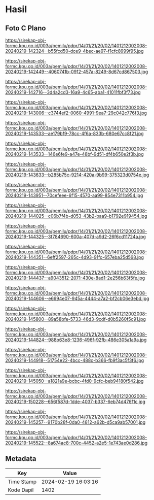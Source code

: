 # Hasil

## Foto C Plano

https://sirekap-obj-formc.kpu.go.id/003a/pemilu/pdpr/14/01/21/20/02/1401212002008-20240219-142324--b55fcd50-dce9-4bec-ae97-f1cfc8999f95.jpg

https://sirekap-obj-formc.kpu.go.id/003a/pemilu/pdpr/14/01/21/20/02/1401212002008-20240219-142449--4060741b-0912-457a-8249-8d67cd867503.jpg

https://sirekap-obj-formc.kpu.go.id/003a/pemilu/pdpr/14/01/21/20/02/1401212002008-20240219-142716--3d4a2cd3-16a9-4c65-aba1-41011fbf3f73.jpg

https://sirekap-obj-formc.kpu.go.id/003a/pemilu/pdpr/14/01/21/20/02/1401212002008-20240219-143006--c3744ef2-0060-4991-9ea7-29c042c776f3.jpg

https://sirekap-obj-formc.kpu.go.id/003a/pemilu/pdpr/14/01/21/20/02/1401212002008-20240219-143533--ae179bf9-78cc-4f6a-833b-680e67cc8f21.jpg

https://sirekap-obj-formc.kpu.go.id/003a/pemilu/pdpr/14/01/21/20/02/1401212002008-20240219-143533--146e6fe9-a47e-48bf-9d51-df4b650e2f3b.jpg

https://sirekap-obj-formc.kpu.go.id/003a/pemilu/pdpr/14/01/21/20/02/1401212002008-20240219-143633--b285b75c-9214-420a-9b99-375323d0754e.jpg

https://sirekap-obj-formc.kpu.go.id/003a/pemilu/pdpr/14/01/21/20/02/1401212002008-20240219-143951--70cefeee-6f15-4570-aa99-854e7311b954.jpg

https://sirekap-obj-formc.kpu.go.id/003a/pemilu/pdpr/14/01/21/20/02/1401212002008-20240219-144025--c06b7f4b-d053-43b2-baa9-b1792e919454.jpg

https://sirekap-obj-formc.kpu.go.id/003a/pemilu/pdpr/14/01/21/20/02/1401212002008-20240219-144325--3f784690-600a-407d-a9d2-26f6cd11724a.jpg

https://sirekap-obj-formc.kpu.go.id/003a/pemilu/pdpr/14/01/21/20/02/1401212002008-20240219-144351--6eff2597-265c-4d93-91fc-657eba25d568.jpg

https://sirekap-obj-formc.kpu.go.id/003a/pemilu/pdpr/14/01/21/20/02/1401212002008-20240219-144437--a9043512-2071-430e-8ad1-2e256b63f5fe.jpg

https://sirekap-obj-formc.kpu.go.id/003a/pemilu/pdpr/14/01/21/20/02/1401212002008-20240219-144606--e6694e07-945a-4444-a7a2-bf2cb06e3ebd.jpg

https://sirekap-obj-formc.kpu.go.id/003a/pemilu/pdpr/14/01/21/20/02/1401212002008-20240219-145800--89a58bfe-5733-46d3-9cdf-d0b5260f5c91.jpg

https://sirekap-obj-formc.kpu.go.id/003a/pemilu/pdpr/14/01/21/20/02/1401212002008-20240219-144824--988b63e8-1236-496f-92fb-486e305a1a9a.jpg

https://sirekap-obj-formc.kpu.go.id/003a/pemilu/pdpr/14/01/21/20/02/1401212002008-20240219-144918--51754e22-4bcc-488c-b366-fb9f3ac5f3f6.jpg

https://sirekap-obj-formc.kpu.go.id/003a/pemilu/pdpr/14/01/21/20/02/1401212002008-20240219-145050--a1821a9e-bcbc-4fd0-9cfc-beb94180f542.jpg

https://sirekap-obj-formc.kpu.go.id/003a/pemilu/pdpr/14/01/21/20/02/1401212002008-20240219-150228--656f587d-1dde-4037-b337-6eb74d476f1c.jpg

https://sirekap-obj-formc.kpu.go.id/003a/pemilu/pdpr/14/01/21/20/02/1401212002008-20240219-145257--9170b28f-0da0-4812-a62b-d5ca9ab57001.jpg

https://sirekap-obj-formc.kpu.go.id/003a/pemilu/pdpr/14/01/21/20/02/1401212002008-20240219-145522--8a674ac8-700c-4452-a2e5-1e743ae0d286.jpg


## Metadata

| Key        | Value               |
| ---------- | ------------------- |
| Time Stamp | 2024-02-19 16:03:16 |
| Kode Dapil | 1402                |



